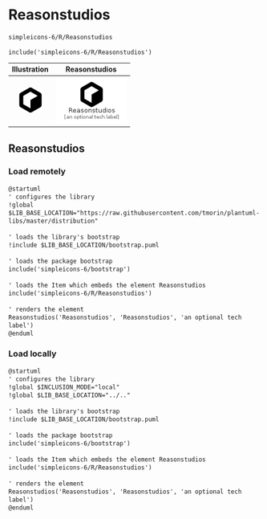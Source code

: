 # Reasonstudios


```text
simpleicons-6/R/Reasonstudios
```

```text
include('simpleicons-6/R/Reasonstudios')
```



| Illustration | Reasonstudios |
| :---: | :---: |
| ![illustration for Illustration](../../simpleicons-6/R/Reasonstudios.png) | ![illustration for Reasonstudios](../../simpleicons-6/R/Reasonstudios.Local.png) |




## Reasonstudios

### Load remotely
```plantuml
@startuml
' configures the library
!global $LIB_BASE_LOCATION="https://raw.githubusercontent.com/tmorin/plantuml-libs/master/distribution"

' loads the library's bootstrap
!include $LIB_BASE_LOCATION/bootstrap.puml

' loads the package bootstrap
include('simpleicons-6/bootstrap')

' loads the Item which embeds the element Reasonstudios
include('simpleicons-6/R/Reasonstudios')

' renders the element
Reasonstudios('Reasonstudios', 'Reasonstudios', 'an optional tech label')
@enduml
```

### Load locally
```plantuml
@startuml
' configures the library
!global $INCLUSION_MODE="local"
!global $LIB_BASE_LOCATION="../.."

' loads the library's bootstrap
!include $LIB_BASE_LOCATION/bootstrap.puml

' loads the package bootstrap
include('simpleicons-6/bootstrap')

' loads the Item which embeds the element Reasonstudios
include('simpleicons-6/R/Reasonstudios')

' renders the element
Reasonstudios('Reasonstudios', 'Reasonstudios', 'an optional tech label')
@enduml
```

